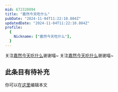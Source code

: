 ```yaml
---
mid: 672328094
title: "嘉然今天吃什么"
pubDate: "2024-11-04T11:22:10.804Z"
updatedDate: "2024-11-04T11:22:10.804Z"
profile:
  {
    Nickname: ["嘉然今天吃什么"],
  }
---
```


关注[嘉然今天吃什么](https://space.bilibili.com/672328094)谢谢喵~ 关注[嘉然今天吃什么](https://space.bilibili.com/672328094)谢谢喵~

## 此条目有待补充
你可以在[这里](https://github.com/Yuhanawa/VTuber.ICU/edit/master/src/content/v/嘉然今天吃什么/index.md)编辑本文
